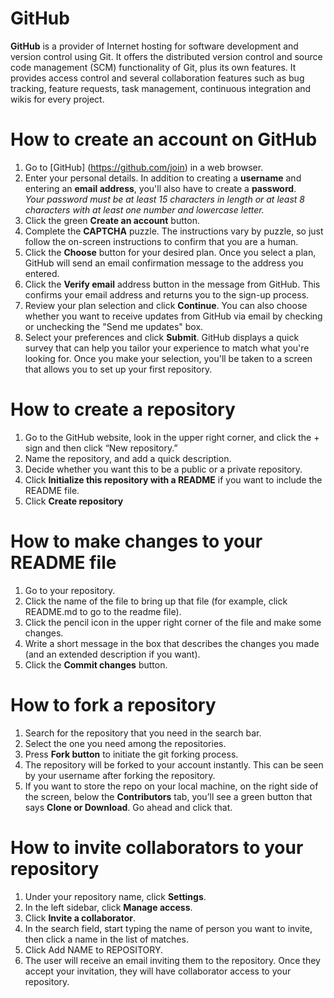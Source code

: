 GitHub
=========

**GitHub** is a provider of Internet hosting for software development and version control using Git. It offers the distributed version control and source code management (SCM) functionality of Git, plus its own features. It provides access control and several collaboration features such as bug tracking, feature requests, task management, continuous integration and wikis for every project.

# How to create an account on GitHub  
1. Go to [GitHub] (https://github.com/join) in a web browser.
2. Enter your personal details. In addition to creating a **username** and entering an **email address**, you'll also have to create a **password**.  
*Your password must be at least 15 characters in length or at least 8 characters with at least one number and lowercase letter.*
3. Click the green **Create an account** button.
4. Complete the **CAPTCHA** puzzle. The instructions vary by puzzle, so just follow the on-screen instructions to confirm that you are a human.
5. Click the **Choose** button for your desired plan. Once you select a plan, GitHub will send an email confirmation message to the address you entered.
6. Click the **Verify email** address button in the message from GitHub. This confirms your email address and returns you to the sign-up process.
7. Review your plan selection and click **Continue**. You can also choose whether you want to receive updates from GitHub via email by checking or unchecking the "Send me updates" box.
8. Select your preferences and click **Submit**. GitHub displays a quick survey that can help you tailor your experience to match what you're looking for. Once you make your selection, you'll be taken to a screen that allows you to set up your first repository.

# How to create a repository  
1. Go to the GitHub website, look in the upper right corner, and click the + sign and then click “New repository.”
2. Name the repository, and add a quick description.
3. Decide whether you want this to be a public or a private repository.
4. Click **Initialize this repository with a README** if you want to include the README file. 
5. Click **Create repository**  

# How to make changes to your README file  
1. Go to your repository.
2. Click the name of the file to bring up that file (for example, click README.md to go to the readme file).
3. Click the pencil icon in the upper right corner of the file and make some changes.
4. Write a short message in the box that describes the changes you made (and an extended description if you want).
5. Click the **Commit changes** button.  

# How to fork a repository  

1. Search for the repository that you need
 in the search bar.
2. Select the one you need among the repositories.
3. Press **Fork button** to initiate the git forking process.
4. The repository will be forked to your account instantly. This can be seen by your username after forking the repository.
5. If you want to store the repo on your local machine, on the right side of the screen, below the **Contributors** tab, you’ll see a green button that says **Clone or Download**. Go ahead and click that.  

# How to invite collaborators to your repository  
1. Under your repository name, click **Settings**.
2. In the left sidebar, click **Manage access**.
3. Click **Invite a collaborator**.
4. In the search field, start typing the name of person you want to invite, then click a name in the list of matches.
5. Click Add NAME to REPOSITORY.
6. The user will receive an email inviting them to the repository. Once they accept your invitation, they will have collaborator access to your repository.